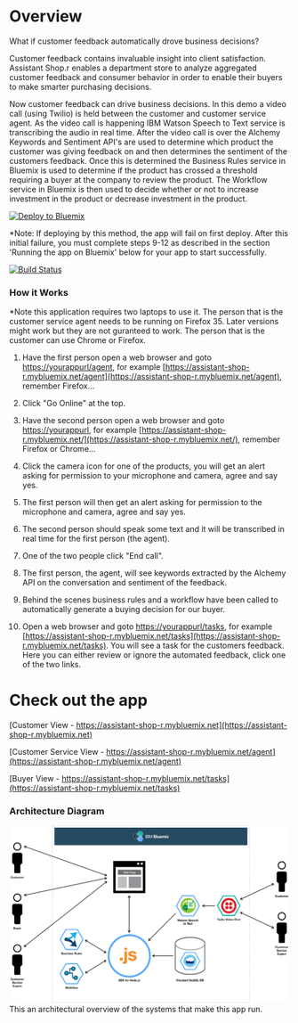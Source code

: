 # Overview

What if customer feedback automatically drove business decisions?

Customer feedback contains invaluable insight into client satisfaction. Assistant Shop.r enables a department store to analyze aggregated customer feedback and consumer behavior in order to enable their buyers to make smarter purchasing decisions.

Now customer feedback can drive business decisions.  In this demo a video call (using Twilio) is held between the customer and customer service agent.  As the video call is happening IBM Watson Speech to Text service is transcribing the audio in real time.  After the video call is over the Alchemy Keywords and Sentiment API's are used to determine which product the customer was giving feedback on and then determines the sentiment of the customers feedback.  Once this is determined the Business Rules service in Bluemix is used to determine if the product has crossed a threshold requiring a buyer at the company to review the product.  The Workflow service in Bluemix is then used to decide whether or not to increase investment in the product or decrease investment in the product.

[![Deploy to Bluemix](https://bluemix.net/deploy/button.png)](https://bluemix.net/deploy)

*Note: If deploying by this method, the app will fail on first deploy. After this initial failure, you must complete steps 9-12 as described in the section 'Running the app on Bluemix' below for your app to start successfully.

[![Build Status](https://codeship.com/projects/5be9a2b0-f58e-0132-c56e-36e59e59a064/status?branch=master)](https://codeship.com/projects/5be9a2b0-f58e-0132-c56e-36e59e59a064/status?branch=master)

### How it Works

*Note this application requires two laptops to use it.  The person that is the customer service agent needs to be running on Firefox 35.  Later versions might work but they are not guranteed to work.  The person that is the customer can use Chrome or Firefox.

1. Have the first person open a web browser and goto [https://yourappurl/agent](https://yourappurl/agent), for example [https://assistant-shop-r.mybluemix.net/agent](https://assistant-shop-r.mybluemix.net/agent), remember Firefox...

2. Click "Go Online" at the top.

3. Have the second person open a web browser and goto [https://yourappurl](https://yourappurl), for example [https://assistant-shop-r.mybluemix.net/](https://assistant-shop-r.mybluemix.net/), remember Firefox or Chrome...

4. Click the camera icon for one of the products, you will get an alert asking for permission to your microphone and camera, agree and say yes.

5. The first person will then get an alert asking for permission to the microphone and camera, agree and say yes.

6. The second person should speak some text and it will be transcribed in real time for the first person (the agent).

7. One of the two people click "End call".

8. The first person, the agent, will see keywords extracted by the Alchemy API on the conversation and sentiment of the feedback.

9. Behind the scenes business rules and a workflow have been called to automatically generate a buying decision for our buyer.

10. Open a web browser and goto [https://yourappurl/tasks](https://yourappurl/tasks), for example [https://assistant-shop-r.mybluemix.net/tasks](https://assistant-shop-r.mybluemix.net/tasks).  You will see a task for the customers feedback.  Here you can either review or ignore the automated feedback, click one of the two links.

# Check out the app

[Customer View - https://assistant-shop-r.mybluemix.net](https://assistant-shop-r.mybluemix.net)

[Customer Service View - https://assistant-shop-r.mybluemix.net/agent](https://assistant-shop-r.mybluemix.net/agent)

[Buyer View - https://assistant-shop-r.mybluemix.net/tasks](https://assistant-shop-r.mybluemix.net/tasks)


### Architecture Diagram
<img src="https://raw.githubusercontent.com/IBM-Bluemix/assistant-shop.r/master/architecture-diagram.png" width="650px"><br>This an architectural overview of the systems that make this app run.<br>
